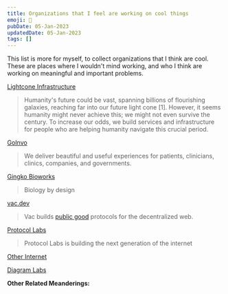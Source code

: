 ```yaml
---
title: Organizations that I feel are working on cool things
emoji: 🧠
pubDate: 05-Jan-2023
updatedDate: 05-Jan-2023
tags: []
---
```


This list is more for myself, to collect organizations that I think are cool. These are places where I wouldn't mind working, and who I think are working on meaningful and important problems.

[Lightcone Infrastructure](https://www.lightconeinfrastructure.com/index.html)
>Humanity's future could be vast, spanning billions of flourishing galaxies, reaching far into our future light cone [1]. However, it seems humanity might never achieve this; we might not even survive the century. To increase our odds, we build services and infrastructure for people who are helping humanity navigate this crucial period.

[GoInvo](https://www.goinvo.com/)
>We deliver beautiful and useful experiences for patients, clinicians, clinics, companies, and governments.

[Gingko Bioworks](https://www.ginkgobioworks.com/)
>Biology by design

[vac.dev](https://vac.dev)
>Vac builds [public good](https://en.wikipedia.org/wiki/Public_good) protocols for the decentralized web.

[Protocol Labs](https://protocol.ai/)
>Protocol Labs is building the next generation of the internet

[Other Internet](https://otherinter.net/)

[Diagram Labs](https://diagram.com/#labs)

**Other Related Meanderings:**
